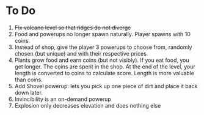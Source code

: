 # To Do
1. ~~Fix volcano level so that ridges do not diverge~~
2. Food and powerups no longer spawn naturally. Player spawns with 10 coins.
3. Instead of shop, give the player 3 powerups to choose from, randomly chosen (but unique) and with their respective prices. 
4. Plants grow food and earn coins (but not visibly). If you eat food, you get longer. The coins are spent in the shop. At the end of the level, your length is converted to coins to calculate score. Length is more valuable than coins.
5. Add Shovel powerup: lets you pick up one piece of dirt and place it back down later.
6. Invincibility is an on-demand powerup
7. Explosion only decreases elevation and does nothing else